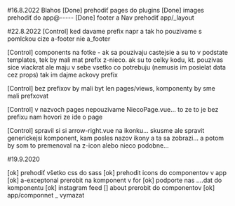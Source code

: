 #16.8.2022 Blahos
[Done] prehodiť pages do plugins 
[Done] images prehodiť do app@-----
[Done] footer a Nav prehodiť app/_layout

#22.8.2022
[Control] ked davame prefix napr a tak ho pouzivame s pomlckou cize a-footer nie a_footer

[Control] components na fotke - ak sa pouzivaju castejsie a su to v podstate templates, tek by mali mat prefix z-nieco.
    ak su to celky kodu, kt. pouzivas sice viackrat ale maju v sebe vsetko co potrebuju 
    (nemusis im posielat data cez props) tak im dajme ackovy prefix

[Control] bez prefixov by mali byt len pages/views, komponenty by sme mali prefxovat

[Control] v nazvoch pages nepouzivame NiecoPage.vue… to ze to je bez prefixu nam hovori ze ide o page

[Control] spravil si si arrow-right.vue na ikonku… skusme ale  spravit generickejsi komponent, kam posles nazov ikony a ta sa zobrazi… 
    a potom by som to premenoval na z-icon alebo nieco podobne…

#19.9.2020

[ok] prehodiť všetko css do sass
[ok] prehodit icons do componentov v app
[ok] a-exceptonal prerobit na komponent v for
[ok] podporte nas ....dat do komponentu
[ok] instagram feed
[] about prerobit do componentov
[ok] app/componnet _ vymazat 



